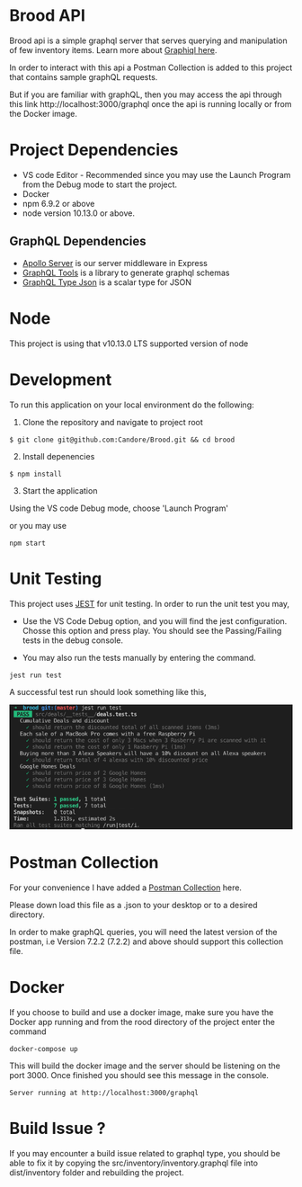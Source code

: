 # Brood API 
Brood api is a simple graphql server that serves querying and manipulation of few inventory items.
Learn more about [Graphiql here](https://github.com/graphql/graphiql).

In order to interact with this api a Postman Collection is added to this project that contains sample graphQL requests.

But if you are familiar with graphQL, then you may access the api through this link http://localhost:3000/graphql once the api is running locally
or from the Docker image.

# Project Dependencies
* VS code Editor - Recommended since you may use the Launch Program from the Debug mode to start the project.
* Docker
* npm 6.9.2 or above
* node version 10.13.0 or above.

## GraphQL Dependencies 

* [Apollo Server](https://www.apollographql.com/docs/apollo-server/index.html) is our server middleware in Express 
* [GraphQL Tools](https://www.apollographql.com/docs/graphql-tools/index.html) is a library to generate graphql schemas
* [GraphQL Type Json](https://github.com/taion/graphql-type-json) is a scalar type for JSON  

# Node
This project is using that v10.13.0 LTS supported version of node

# Development

To run this application on your local environment do the following: 

1. Clone the repository and navigate to project root

```
$ git clone git@github.com:Candore/Brood.git && cd brood
```

2. Install depenencies

```
$ npm install
```

3. Start the application

Using the VS code Debug mode, choose 'Launch Program'

or you may use 
```
npm start
```
# Unit Testing

 This project uses [JEST](https://jestjs.io/docs/en/getting-started) for unit testing.
 In order to run the unit test you may,
 * Use the VS Code Debug option, and you will find the jest configuration. Chosse this option and press play.
   You should see the Passing/Failing tests in the debug console.

 * You may also run the tests manually by entering the command.
 
 ```
jest run test 
```
 A successful test run should look something like this,

![JEST Output](https://github.com/Candore/Brood/blob/master/images/jest_output.png)

# Postman Collection
 
 For your convenience I have added a [Postman Collection](https://github.com/Candore/Brood/blob/master/postman/Brood.postman_collection.json) here.

Please down load this file as a .json to your desktop or to a desired directory.

In order to make graphQL queries, you will need the latest version of the postman, i.e Version 7.2.2 (7.2.2) and above should support this 
collection file.


# Docker

If you choose to build and use a docker image, make sure you have the Docker app running and from the rood directory of the project enter the command
```
docker-compose up
```

This will build the docker image and the server should be listening on the port 3000.
Once finished you should see this message in the console.

```
Server running at http://localhost:3000/graphql
```

# Build Issue ?

If you may encounter a build issue related to graphql type, you should be able to fix it by copying the src/inventory/inventory.graphql file into dist/inventory folder and rebuilding the project.
